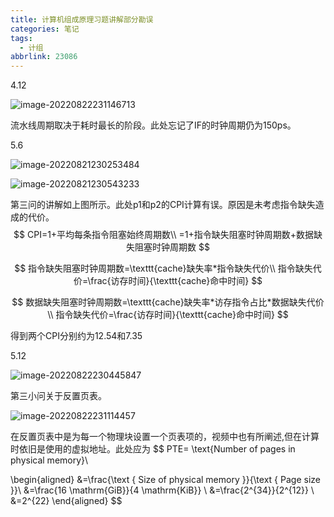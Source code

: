 ```yaml
---
title: 计算机组成原理习题讲解部分勘误
categories: 笔记
tags:
  - 计组
abbrlink: 23086
---
```

4.12

![image-20220822231146713](https://raw.githubusercontent.com/Lunaticsky-tql/my_picbed/main/%E8%AE%A1%E7%AE%97%E6%9C%BA%E7%BB%84%E6%88%90%E5%8E%9F%E7%90%86%E4%B9%A0%E9%A2%98%E8%AE%B2%E8%A7%A3%E9%83%A8%E5%88%86%E5%8B%98%E8%AF%AF/20221013150014727108_816_image-20220822231146713.png)

流水线周期取决于耗时最长的阶段。此处忘记了IF的时钟周期仍为150ps。

5.6

![image-20220821230253484](https://raw.githubusercontent.com/Lunaticsky-tql/my_picbed/main/%E8%AE%A1%E7%AE%97%E6%9C%BA%E7%BB%84%E6%88%90%E5%8E%9F%E7%90%86%E4%B9%A0%E9%A2%98%E8%AE%B2%E8%A7%A3%E9%83%A8%E5%88%86%E5%8B%98%E8%AF%AF/20221013150016592317_276_image-20220821230253484.png)

![image-20220821230543233](https://raw.githubusercontent.com/Lunaticsky-tql/my_picbed/main/%E8%AE%A1%E7%AE%97%E6%9C%BA%E7%BB%84%E6%88%90%E5%8E%9F%E7%90%86%E4%B9%A0%E9%A2%98%E8%AE%B2%E8%A7%A3%E9%83%A8%E5%88%86%E5%8B%98%E8%AF%AF/20221013150018066044_526_image-20220821230543233.png)

第三问的讲解如上图所示。此处p1和p2的CPI计算有误。原因是未考虑指令缺失造成的代价。
$$
CPI=1+平均每条指令阻塞始终周期数\\
=1+指令缺失阻塞时钟周期数+数据缺失阻塞时钟周期数
$$

$$
指令缺失阻塞时钟周期数=\texttt{cache}缺失率*指令缺失代价\\
指令缺失代价=\frac{访存时间}{\texttt{cache}命中时间}
$$

$$
数据缺失阻塞时钟周期数=\texttt{cache}缺失率*访存指令占比*数据缺失代价\\
指令缺失代价=\frac{访存时间}{\texttt{cache}命中时间}
$$

得到两个CPI分别约为12.54和7.35

5.12

![image-20220822230445847](https://raw.githubusercontent.com/Lunaticsky-tql/my_picbed/main/%E8%AE%A1%E7%AE%97%E6%9C%BA%E7%BB%84%E6%88%90%E5%8E%9F%E7%90%86%E4%B9%A0%E9%A2%98%E8%AE%B2%E8%A7%A3%E9%83%A8%E5%88%86%E5%8B%98%E8%AF%AF/20221013150019552299_178_image-20220822230445847.png)

第三小问关于反置页表。

![image-20220822231114457](https://raw.githubusercontent.com/Lunaticsky-tql/my_picbed/main/%E8%AE%A1%E7%AE%97%E6%9C%BA%E7%BB%84%E6%88%90%E5%8E%9F%E7%90%86%E4%B9%A0%E9%A2%98%E8%AE%B2%E8%A7%A3%E9%83%A8%E5%88%86%E5%8B%98%E8%AF%AF/20221013150020954753_868_image-20220822231114457.png)

在反置页表中是为每一个物理块设置一个页表项的，视频中也有所阐述,但在计算时依旧是使用的虚拟地址。此处应为
$$
PTE= \text{Number of pages in physical memory}\\

\begin{aligned}
&=\frac{\text { Size of physical memory }}{\text { Page size }}\\
&=\frac{16 \mathrm{GiB}}{4 \mathrm{KiB}} \\
&=\frac{2^{34}}{2^{12}} \\
&=2^{22}
\end{aligned}
$$
